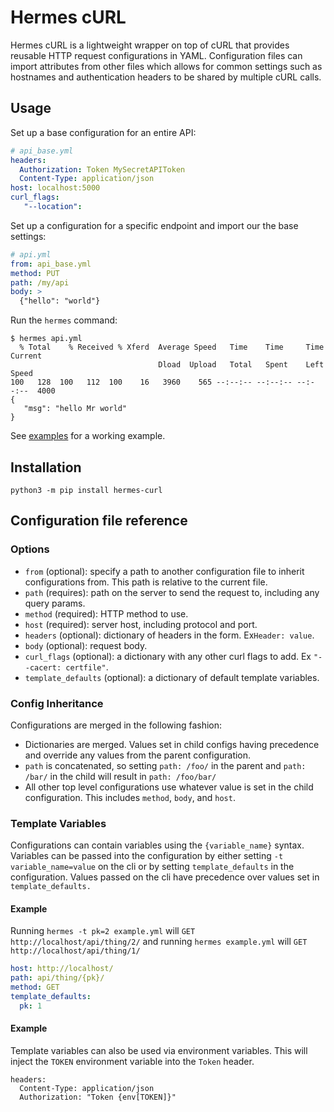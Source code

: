 # Hermes cURL

Hermes cURL is a lightweight wrapper on top of cURL that provides reusable HTTP request configurations in YAML. Configuration files can import attributes from other files which allows for common settings such as hostnames and authentication headers to be shared by multiple cURL calls.

## Usage

Set up a base configuration for an entire API:

```yaml
# api_base.yml
headers:
  Authorization: Token MySecretAPIToken
  Content-Type: application/json
host: localhost:5000
curl_flags:
   "--location":
```

Set up a configuration for a specific endpoint and import our the base settings:

```yaml
# api.yml
from: api_base.yml
method: PUT
path: /my/api
body: >
  {"hello": "world"}
```

Run the `hermes` command:

```
$ hermes api.yml
  % Total    % Received % Xferd  Average Speed   Time    Time     Time  Current
                                 Dload  Upload   Total   Spent    Left  Speed
100   128  100   112  100    16   3960    565 --:--:-- --:--:-- --:--:--  4000
{
   "msg": "hello Mr world"
}
```

See [examples](https://github.com/newswangerd/hermes-curl/tree/master/examples) for a working example.

## Installation

```
python3 -m pip install hermes-curl
```

## Configuration file reference

### Options

- `from` (optional): specify a path to another configuration file to inherit configurations from. This path is relative to the current file.
- `path` (requires): path on the server to send the request to, including any query params.
- `method` (required): HTTP method to use.
- `host` (required): server host, including protocol and port.
- `headers` (optional): dictionary of headers in the form. Ex`Header: value`.
- `body` (optional): request body.
- `curl_flags` (optional): a dictionary with any other curl flags to add. Ex `"--cacert: certfile"`.
- `template_defaults` (optional): a dictionary of default template variables.

### Config Inheritance

Configurations are merged in the following fashion:

- Dictionaries are merged. Values set in child configs having precedence and override
  any values from the parent configuration.
- `path` is concatenated, so setting `path: /foo/` in the parent and `path: /bar/`
  in the child will result in `path: /foo/bar/`
- All other top level configurations use whatever value is set in the child configuration.
  This includes `method`, `body`, and `host`.

### Template Variables

Configurations can contain variables using the `{variable_name}` syntax. Variables can
be passed into the configuration by either setting `-t variable_name=value` on the cli
or by setting `template_defaults` in the configuration. Values passed on the cli have
precedence over values set in `template_defaults.`

#### Example

Running `hermes -t pk=2 example.yml` will `GET http://localhost/api/thing/2/` and running
`hermes example.yml` will `GET http://localhost/api/thing/1/`

```yaml
host: http://localhost/
path: api/thing/{pk}/
method: GET
template_defaults:
  pk: 1
```

#### Example

Template variables can also be used via environment variables. This will inject the `TOKEN`
environment variable into the `Token` header.

```
headers:
  Content-Type: application/json
  Authorization: "Token {env[TOKEN]}"
```
